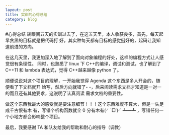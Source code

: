 ```yaml
---
layout: post
title: 实训的心得总结
category: blog
---
```


#心得总结
转眼间五天的实训过去了，在这五天里，本人收获良多，首先，每天起早贪黑的目标就是把代码打
好，其实种每天都有目标的感觉挺好的，起码让我知道前进的方向。

在这几天里，我更加深入地了解到了面向对象编程的好处，这样的编程方式让人感觉很有条理性。
同时，也熟悉了 linux 下 C++的编译，调试和测试，也了解到了 C++11 和 lambda 表达式，觉得
C++越来越像 python 了。

顺便说说对这个项目的理解，一开始我觉得 Agenda 这个东西是多人开会的，随便看了下文档就开
始写，然后方向就错了- -，后来阅读需求文档才知道是一对一的而且还有其他要求，这说明了认真阅读
需求文档的重要性。

做这个东西我最大的感受就是要注意细节！！！这个东西难度不算大，但是一失足成千古恨有木
有，写错个析构函数就全 0 分有木有(╯`□′)╯┻━┻ ，写错任何一个小地方都会影响整个项目。

最后，我要感谢 TA 和队友给我的帮助和耐心的指导（调教）


